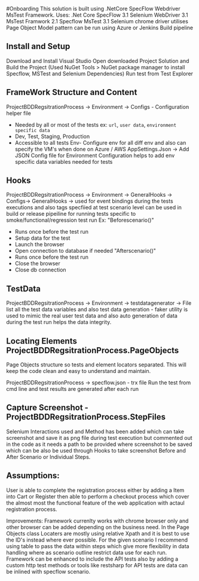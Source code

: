 #Onboarding
This solution is built using .NetCore SpecFlow Webdriver MsTest Framework.
Uses: .Net Core SpecFlow 3.1 Selenium WebDriver 3.1 MsTest Framwork 2.1 Specflow MsTest 3.1 Selenium chrome driver utilises Page Object Model pattern can be run using Azure or Jenkins Build pipeline

## Install and Setup
Download and Install Visual Studio 
Open downloaded Project Solution and Build the Project (Used NuGet Tools > NuGet package manager to install Specflow, MSTest and Selenium Dependencies)
Run test from Test Explorer

## FrameWork Structure and Content
ProjectBDDRegsitrationProcess -> Environment -> 
Configs - Configuration helper file
- Needed by all or most of the tests ex: `url`, `user data`, `environment specific data`
- Dev, Test, Staging, Production
- Accessible to all tests
Env- Configure env for all diff env and also can specify the VM's when done on Azure / AWS
AppSettings.Json -> Add JSON Config file for Environment Configuration helps to add env specific data variables needed for tests

## Hooks
ProjectBDDRegsitrationProcess -> Environment -> GeneralHooks -> Configs-> GeneralHooks -> 
used for event bindings during the tests executions and also tags specfiied at test scenario level can be used in build or release pipeiline for running tests specific to smoke/functional/regression test run
Ex:
"Beforescenario()"
- Runs once before the test run 
- Setup data for the test
- Launch the browser
- Open connection to database if needed
"Afterscenario()"
- Runs once before the test run 
- Close the browser
- Close db connection

## TestData
ProjectBDDRegsitrationProcess -> Environment -> testdatagenerator -> 
File list all the test data variables and also test data generation - faker utility is used to mimic the real user test data and also auto generation of data during the test run helps the data integrity. 

## Locating Elements ProjectBDDRegsitrationProcess.PageObjects
Page Objects structure so tests and element locators separated. This will keep the code clean and easy to understand and maintain.

ProjectBDDRegsitrationProcess -> specflow.json - trx file
Run the test from cmd line and test results are generated after each run

## Capture Screenshot  - ProjectBDDRegsitrationProcess.StepFiles
Selenium Interactions used and Method has been added which can take screenshot and save it as png file during test execution but commented out in the code as it needs a path to be provided where screenshot to be saved which can be also be used through Hooks to take screenshot Before and After Scenario or Individual Steps.

## Assumptions: 
User is able to complete the registration process either by adding a Item into Cart or Register then able to perform a checkout process which cover the almost most the functional feature of the web application with actaul registration process.

Improvements: 
Framework currenlty works with chrome browser only and other browser can be added depending on the business need. 
In the Page Objects class Locaters are mostly using relative Xpath and it is best to use the ID's instead where ever possible. 
For the given scenario I recommend using table to pass the data within steps which give more flexibility in data handling where as scenario outline restrict data use for each run.
Framework can be enhanced to include the API tests also by adding a custom http test methods or tools like restsharp for API tests are data can be inlined with specflow scenario. 
